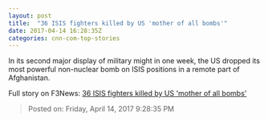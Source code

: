 ```yaml
---
layout: post
title:  "36 ISIS fighters killed by US 'mother of all bombs'"
date: 2017-04-14 16:28:35Z
categories: cnn-com-top-stories
---
```


In its second major display of military might in one week, the US dropped its most powerful non-nuclear bomb on ISIS positions in a remote part of Afghanistan.


Full story on F3News: [36 ISIS fighters killed by US 'mother of all bombs'](http://www.f3nws.com/n/P3R2uB)

> Posted on: Friday, April 14, 2017 9:28:35 PM
